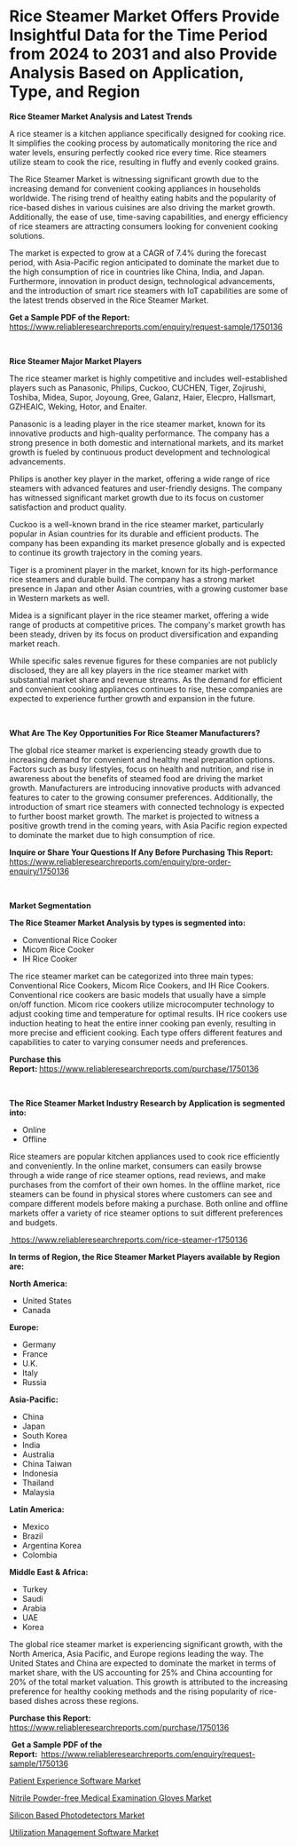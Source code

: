 <p><h1>Rice Steamer Market Offers Provide Insightful Data for the Time Period from 2024 to 2031 and also Provide Analysis Based on Application, Type, and Region</h1></p><p><strong>Rice Steamer Market Analysis and Latest Trends</strong></p>
<p><p>A rice steamer is a kitchen appliance specifically designed for cooking rice. It simplifies the cooking process by automatically monitoring the rice and water levels, ensuring perfectly cooked rice every time. Rice steamers utilize steam to cook the rice, resulting in fluffy and evenly cooked grains.</p><p>The Rice Steamer Market is witnessing significant growth due to the increasing demand for convenient cooking appliances in households worldwide. The rising trend of healthy eating habits and the popularity of rice-based dishes in various cuisines are also driving the market growth. Additionally, the ease of use, time-saving capabilities, and energy efficiency of rice steamers are attracting consumers looking for convenient cooking solutions.</p><p>The market is expected to grow at a CAGR of 7.4% during the forecast period, with Asia-Pacific region anticipated to dominate the market due to the high consumption of rice in countries like China, India, and Japan. Furthermore, innovation in product design, technological advancements, and the introduction of smart rice steamers with IoT capabilities are some of the latest trends observed in the Rice Steamer Market.</p></p>
<p><strong>Get a Sample PDF of the Report:&nbsp;</strong> <a href="https://www.reliableresearchreports.com/enquiry/request-sample/1750136">https://www.reliableresearchreports.com/enquiry/request-sample/1750136</a></p>
<p>&nbsp;</p>
<p><strong>Rice Steamer Major Market Players</strong></p>
<p><p>The rice steamer market is highly competitive and includes well-established players such as Panasonic, Philips, Cuckoo, CUCHEN, Tiger, Zojirushi, Toshiba, Midea, Supor, Joyoung, Gree, Galanz, Haier, Elecpro, Hallsmart, GZHEAIC, Weking, Hotor, and Enaiter.</p><p>Panasonic is a leading player in the rice steamer market, known for its innovative products and high-quality performance. The company has a strong presence in both domestic and international markets, and its market growth is fueled by continuous product development and technological advancements.</p><p>Philips is another key player in the market, offering a wide range of rice steamers with advanced features and user-friendly designs. The company has witnessed significant market growth due to its focus on customer satisfaction and product quality.</p><p>Cuckoo is a well-known brand in the rice steamer market, particularly popular in Asian countries for its durable and efficient products. The company has been expanding its market presence globally and is expected to continue its growth trajectory in the coming years.</p><p>Tiger is a prominent player in the market, known for its high-performance rice steamers and durable build. The company has a strong market presence in Japan and other Asian countries, with a growing customer base in Western markets as well.</p><p>Midea is a significant player in the rice steamer market, offering a wide range of products at competitive prices. The company's market growth has been steady, driven by its focus on product diversification and expanding market reach.</p><p>While specific sales revenue figures for these companies are not publicly disclosed, they are all key players in the rice steamer market with substantial market share and revenue streams. As the demand for efficient and convenient cooking appliances continues to rise, these companies are expected to experience further growth and expansion in the future.</p></p>
<p>&nbsp;</p>
<p><strong>What Are The Key Opportunities For Rice Steamer Manufacturers?</strong></p>
<p><p>The global rice steamer market is experiencing steady growth due to increasing demand for convenient and healthy meal preparation options. Factors such as busy lifestyles, focus on health and nutrition, and rise in awareness about the benefits of steamed food are driving the market growth. Manufacturers are introducing innovative products with advanced features to cater to the growing consumer preferences. Additionally, the introduction of smart rice steamers with connected technology is expected to further boost market growth. The market is projected to witness a positive growth trend in the coming years, with Asia Pacific region expected to dominate the market due to high consumption of rice.</p></p>
<p><strong>Inquire or Share Your Questions If Any Before Purchasing This Report:</strong> <a href="https://www.reliableresearchreports.com/enquiry/pre-order-enquiry/1750136">https://www.reliableresearchreports.com/enquiry/pre-order-enquiry/1750136</a></p>
<p>&nbsp;</p>
<p><strong>Market Segmentation</strong></p>
<p><strong>The Rice Steamer Market Analysis by types is segmented into:</strong></p>
<p><ul><li>Conventional Rice Cooker</li><li>Micom Rice Cooker</li><li>IH Rice Cooker</li></ul></p>
<p><p>The rice steamer market can be categorized into three main types: Conventional Rice Cookers, Micom Rice Cookers, and IH Rice Cookers. Conventional rice cookers are basic models that usually have a simple on/off function. Micom rice cookers utilize microcomputer technology to adjust cooking time and temperature for optimal results. IH rice cookers use induction heating to heat the entire inner cooking pan evenly, resulting in more precise and efficient cooking. Each type offers different features and capabilities to cater to varying consumer needs and preferences.</p></p>
<p><strong>Purchase this Report:&nbsp;</strong><a href="https://www.reliableresearchreports.com/purchase/1750136">https://www.reliableresearchreports.com/purchase/1750136</a></p>
<p>&nbsp;</p>
<p><strong>The Rice Steamer Market Industry Research by Application is segmented into:</strong></p>
<p><ul><li>Online</li><li>Offline</li></ul></p>
<p><p>Rice steamers are popular kitchen appliances used to cook rice efficiently and conveniently. In the online market, consumers can easily browse through a wide range of rice steamer options, read reviews, and make purchases from the comfort of their own homes. In the offline market, rice steamers can be found in physical stores where customers can see and compare different models before making a purchase. Both online and offline markets offer a variety of rice steamer options to suit different preferences and budgets.</p></p>
<p><a href="https://www.reliableresearchreports.com/rice-steamer-r1750136">&nbsp;https://www.reliableresearchreports.com/rice-steamer-r1750136</a></p>
<p><strong>In terms of Region, the Rice Steamer Market Players available by Region are:</strong></p>
<p>
    <p> <strong> North America: </strong>
        <ul>
            <li>United States</li>
            <li>Canada</li>
        </ul>
        </p> 
    <p> <strong> Europe: </strong>
        <ul>
            <li>Germany</li>
            <li>France</li>
            <li>U.K.</li>
            <li>Italy</li>
            <li>Russia</li>
        </ul>
        </p> 
    <p> <strong> Asia-Pacific: </strong>
        <ul>
            <li>China</li>
            <li>Japan</li>
            <li>South Korea</li>
            <li>India</li>
            <li>Australia</li>
            <li>China Taiwan</li>
            <li>Indonesia</li>
            <li>Thailand</li>
            <li>Malaysia</li>
        </ul>
        </p> 
    <p> <strong> Latin America: </strong>
        <ul>
            <li>Mexico</li>
            <li>Brazil</li>
            <li>Argentina Korea</li>
            <li>Colombia</li>
        </ul>
        </p> 
    <p> <strong> Middle East & Africa: </strong>
        <ul>
            <li>Turkey</li>
            <li>Saudi</li>
            <li>Arabia</li>
            <li>UAE</li>
            <li>Korea</li>
        </ul>
    </p>
    </p>
<p><p>The global rice steamer market is experiencing significant growth, with the North America, Asia Pacific, and Europe regions leading the way. The United States and China are expected to dominate the market in terms of market share, with the US accounting for 25% and China accounting for 20% of the total market valuation. This growth is attributed to the increasing preference for healthy cooking methods and the rising popularity of rice-based dishes across these regions.</p></p>
<p><strong>Purchase this Report: </strong><a href="https://www.reliableresearchreports.com/purchase/1750136">https://www.reliableresearchreports.com/purchase/1750136</a></p>
<p>&nbsp;<strong>Get a Sample PDF of the Report:&nbsp;&nbsp;</strong><a href="https://www.reliableresearchreports.com/enquiry/request-sample/1750136">https://www.reliableresearchreports.com/enquiry/request-sample/1750136</a></p>
<p><strong></strong></p>
<p><p><a href="https://www.linkedin.com/pulse/patient-experience-software-market-size-growth-trends-statistics-zyk3f">Patient Experience Software Market</a></p><p><a href="https://github.com/HowardRosedgXXfd/Market-Research-Report-List-1/blob/main/nitrile-powder-free-medical-examination-gloves-market.md">Nitrile Powder-free Medical Examination Gloves Market</a></p><p><a href="https://github.com/drzsklfn31/Market-Research-Report-List-1/blob/main/silicon-based-photodetectors-market.md">Silicon Based Photodetectors Market</a></p><p><a href="https://www.linkedin.com/pulse/utilization-management-software-market-trends-focusing-insight-ov0hf">Utilization Management Software Market</a></p></p>